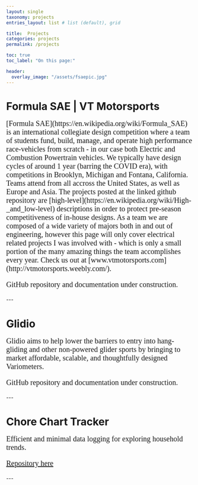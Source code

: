 ```yaml
---
layout: single
taxonomy: projects
entries_layout: list # list (default), grid

title:  Projects
categories: projects
permalink: /projects

toc: true
toc_label: "On this page:"

header:
  overlay_image: "/assets/fsaepic.jpg"
---
```

<!-- Put project write ups and summaries here - try to get drone stuff, and also
scan thru various classes for interesting project writeups - e.g. the audio
direction finding project - add othre stuff like the useful link andy sent. Dont
include any of these as blog posts.  Put up shelf etc even.-->

<!-- Make github readmes for everything and just link to github -->

# Formula SAE | VT Motorsports
<div markdown="1" style="font-size:20px; font-family: Times New Roman">
[Formula SAE](https://en.wikipedia.org/wiki/Formula_SAE) is an international collegiate design competition where a team of students fund, build, manage, and operate high performance race-vehicles from scratch - in our case both Electric and Combustion Powertrain vehicles. We typically have design cycles of around 1 year (barring the COVID era), with competitions in Brooklyn, Michigan and Fontana, California. Teams attend from all accross the United States, as well as Europe and Asia. The projects posted at the linked github repository are [high-level](https://en.wikipedia.org/wiki/High-_and_low-level) descriptions in order to protect pre-season competitiveness of in-house designs. As a team we are composed of a wide variety of majors both in and out of engineering, however this page will only cover electrical related projects I was involved with - which is only a small portion of the many amazing things the team accomplishes every year. Check us out at [www.vtmotorsports.com](http://vtmotorsports.weebly.com/).

GitHub repository and documentation under construction.
</div>
---

# Glidio
<div markdown="1" style="font-size:20px; font-family: Times New Roman">
Glidio aims to help lower the barriers to entry into hang-gliding and other non-powered glider sports by bringing to market affordable, scalable, and thoughtfully designed Variometers.

GitHub repository and documentation under construction.
</div>
---

# Chore Chart Tracker
<div markdown="1" style="font-size:20px; font-family: Times New Roman">
Efficient and minimal data logging for exploring household trends.

[Repository here](https://github.com/mihirsavadi/choreChartTracker)
</div>
---


<!-- # Miscellaneous
<div markdown="1" style="font-size:20px; font-family: Times New Roman">
Here you will find many of my other projects from past years, documented around the best of personal archive remains and github-pages repository space limitations.
</div> -->